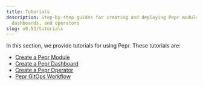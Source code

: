 ```yaml
---
title: Tutorials
description: Step-by-step guides for creating and deploying Pepr modules,
  dashboards, and operators
slug: v0.53/tutorials
---
```


In this section, we provide tutorials for using Pepr. These tutorials are:

* [Create a Pepr Module](create-pepr-module/)
* [Create a Pepr Dashboard](create-pepr-dashboard/)
* [Create a Pepr Operator](create-pepr-operator/)
* [Pepr GitOps Workflow](pepr-gitops-workflow/)
